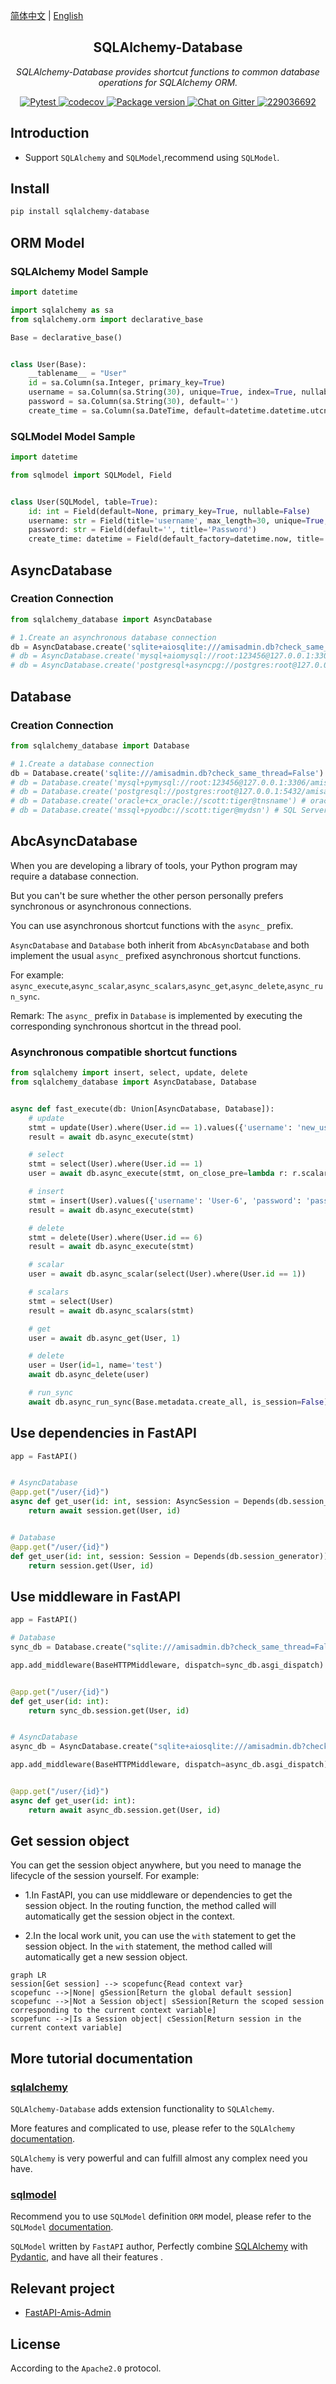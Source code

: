 [简体中文](https://github.com/amisadmin/sqlalchemy_database/blob/master/README.zh.md)
| [English](https://github.com/amisadmin/sqlalchemy_database)

<h2 align="center">
  SQLAlchemy-Database
</h2>
<p align="center">
    <em>SQLAlchemy-Database provides shortcut functions to common database operations for SQLAlchemy ORM.</em><br/>
</p>
<p align="center">
    <a href="https://github.com/amisadmin/sqlalchemy_database/actions/workflows/pytest.yml" target="_blank">
        <img src="https://github.com/amisadmin/sqlalchemy_database/actions/workflows/pytest.yml/badge.svg" alt="Pytest">
    </a>
    <a href="https://codecov.io/gh/amisadmin/sqlalchemy_database" > 
     <img src="https://codecov.io/gh/amisadmin/sqlalchemy_database/branch/master/graph/badge.svg?token=SKOGAKIX4M" alt="codecov"/> 
    </a>
    <a href="https://pypi.org/project/sqlalchemy_database" target="_blank">
        <img src="https://badgen.net/pypi/v/sqlalchemy_database?color=blue" alt="Package version">
    </a>
    <a href="https://gitter.im/amisadmin/fastapi-amis-admin">
        <img src="https://badges.gitter.im/amisadmin/fastapi-amis-admin.svg" alt="Chat on Gitter"/>
    </a>
    <a href="https://jq.qq.com/?_wv=1027&k=U4Dv6x8W" target="_blank">
        <img src="https://badgen.net/badge/qq%E7%BE%A4/229036692/orange" alt="229036692">
    </a>
</p>

## Introduction

- Support `SQLAlchemy` and `SQLModel`,recommend using `SQLModel`.

## Install

```bash
pip install sqlalchemy-database
```

## ORM Model

### SQLAlchemy Model Sample

```python
import datetime

import sqlalchemy as sa
from sqlalchemy.orm import declarative_base

Base = declarative_base()


class User(Base):
    __tablename__ = "User"
    id = sa.Column(sa.Integer, primary_key=True)
    username = sa.Column(sa.String(30), unique=True, index=True, nullable=False)
    password = sa.Column(sa.String(30), default='')
    create_time = sa.Column(sa.DateTime, default=datetime.datetime.utcnow)
```

### SQLModel Model Sample

```python
import datetime

from sqlmodel import SQLModel, Field


class User(SQLModel, table=True):
    id: int = Field(default=None, primary_key=True, nullable=False)
    username: str = Field(title='username', max_length=30, unique=True, index=True, nullable=False)
    password: str = Field(default='', title='Password')
    create_time: datetime = Field(default_factory=datetime.now, title='Create Time')
```

## AsyncDatabase

### Creation Connection

```python
from sqlalchemy_database import AsyncDatabase

# 1.Create an asynchronous database connection
db = AsyncDatabase.create('sqlite+aiosqlite:///amisadmin.db?check_same_thread=False')  # sqlite
# db = AsyncDatabase.create('mysql+aiomysql://root:123456@127.0.0.1:3306/amisadmin?charset=utf8mb4')# mysql
# db = AsyncDatabase.create('postgresql+asyncpg://postgres:root@127.0.0.1:5432/amisadmin')# postgresql

```

## Database

### Creation Connection

```python
from sqlalchemy_database import Database

# 1.Create a database connection
db = Database.create('sqlite:///amisadmin.db?check_same_thread=False')  # sqlite
# db = Database.create('mysql+pymysql://root:123456@127.0.0.1:3306/amisadmin?charset=utf8mb4') # mysql
# db = Database.create('postgresql://postgres:root@127.0.0.1:5432/amisadmin') # postgresql
# db = Database.create('oracle+cx_oracle://scott:tiger@tnsname') # oracle
# db = Database.create('mssql+pyodbc://scott:tiger@mydsn') # SQL Server
```

## AbcAsyncDatabase

When you are developing a library of tools, your Python program may require a database connection.

But you can't be sure whether the other person personally prefers synchronous or asynchronous connections.

You can use asynchronous shortcut functions with the `async_` prefix.

`AsyncDatabase` and `Database` both inherit from `AbcAsyncDatabase` and both implement the usual `async_` prefixed asynchronous
shortcut functions.

For example: `async_execute`,`async_scalar`,`async_scalars`,`async_get`,`async_delete`,`async_run_sync`.

Remark: The `async_` prefix in `Database` is implemented by executing the corresponding synchronous shortcut in the thread pool.

### Asynchronous compatible shortcut functions

```python
from sqlalchemy import insert, select, update, delete
from sqlalchemy_database import AsyncDatabase, Database


async def fast_execute(db: Union[AsyncDatabase, Database]):
    # update
    stmt = update(User).where(User.id == 1).values({'username': 'new_user'})
    result = await db.async_execute(stmt)

    # select
    stmt = select(User).where(User.id == 1)
    user = await db.async_execute(stmt, on_close_pre=lambda r: r.scalar())

    # insert
    stmt = insert(User).values({'username': 'User-6', 'password': 'password-6'})
    result = await db.async_execute(stmt)

    # delete
    stmt = delete(User).where(User.id == 6)
    result = await db.async_execute(stmt)

    # scalar
    user = await db.async_scalar(select(User).where(User.id == 1))

    # scalars
    stmt = select(User)
    result = await db.async_scalars(stmt)

    # get
    user = await db.async_get(User, 1)

    # delete
    user = User(id=1, name='test')
    await db.async_delete(user)

    # run_sync
    await db.async_run_sync(Base.metadata.create_all, is_session=False)

```

## Use dependencies in FastAPI

```python
app = FastAPI()


# AsyncDatabase
@app.get("/user/{id}")
async def get_user(id: int, session: AsyncSession = Depends(db.session_generator)):
    return await session.get(User, id)


# Database
@app.get("/user/{id}")
def get_user(id: int, session: Session = Depends(db.session_generator)):
    return session.get(User, id)
```

## Use middleware in FastAPI

```python
app = FastAPI()

# Database
sync_db = Database.create("sqlite:///amisadmin.db?check_same_thread=False")

app.add_middleware(BaseHTTPMiddleware, dispatch=sync_db.asgi_dispatch)


@app.get("/user/{id}")
def get_user(id: int):
    return sync_db.session.get(User, id)


# AsyncDatabase
async_db = AsyncDatabase.create("sqlite+aiosqlite:///amisadmin.db?check_same_thread=False")

app.add_middleware(BaseHTTPMiddleware, dispatch=async_db.asgi_dispatch)


@app.get("/user/{id}")
async def get_user(id: int):
    return await async_db.session.get(User, id)

```

## Get session object

You can get the session object anywhere, but you need to manage the lifecycle of the session yourself. For example:

- 1.In FastAPI, you can use middleware or dependencies to get the session object. In the routing function, the method called will
  automatically get the session object in the context.

- 2.In the local work unit, you can use the `with` statement to get the session object. In the `with` statement, the method called
  will automatically get a new session object.

```mermaid
graph LR
session[Get session] --> scopefunc{Read context var}
scopefunc -->|None| gSession[Return the global default session]
scopefunc -->|Not a Session object| sSession[Return the scoped session corresponding to the current context variable]
scopefunc -->|Is a Session object| cSession[Return session in the current context variable]
```

## More tutorial documentation

### [sqlalchemy](https://github.com/sqlalchemy/sqlalchemy)

`SQLAlchemy-Database` adds extension functionality to `SQLAlchemy`.

More features and complicated to use, please refer to the ` SQLAlchemy ` [documentation](https://www.sqlalchemy.org/).

`SQLAlchemy` is very powerful and can fulfill almost any complex need you have.

### [sqlmodel](https://github.com/tiangolo/sqlmodel)

Recommend you to use ` SQLModel ` definition `ORM` model, please refer to
the ` SQLModel ` [documentation](https://sqlmodel.tiangolo.com/).

`SQLModel`  written by `FastAPI` author, Perfectly combine [SQLAlchemy](https://www.sqlalchemy.org/)
with [Pydantic](https://pydantic-docs.helpmanual.io/), and have all their features .

## Relevant project

- [FastAPI-Amis-Admin](https://docs.amis.work/)

## License

According to the `Apache2.0` protocol.
